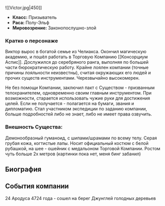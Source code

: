 ![[Victor.jpg|450]]
- **Класс:** Призыватель
- **Раса:** Полу-Эльф
- **Мировозрение:** Законопослушно-злой

### Кратко о персонаже

Виктор вырос в богатой семье из Челиакса. Окончил магическую академию, и пошёл работать в Торговую Компанию [[Консорциум Аспис]]. Дослужился до серебряного ранга, выполняя по большей части бюрократическую работу. Крайне лоялен компании (точные причины лояльности неизвестны), считая окружающих его людей и прочих существ инструментами. Черезвычайно высокомерен.

Не без помощи Компании, заключил пакт с Существом - призванным телохранителем, одновременно своим главным инструментом. При возможности, старается использовать чужие руки для достижения целей. Если не получается - полагается на бумаги, звания и дипломатию. Стал участником экспедиции по заданию компании, больше подробностей либо не знает, либо не имеет права озвучить.

### Внешность Существа:

Демонообразный гуманоид, с шипами/шрамами по всему телу. Серая грубая кожа, когтистые лапы. Носит официальный костюм с белой рубашкой, на шее - ошейник с медальоном Торговой Компании. Ростом чуть больше 2х метров (картинки пока нет, меня бинг забанил)

## Биография


## События компании

24 Ародуса 4724 года - сошел на берег Джунглей голодных деревьев
